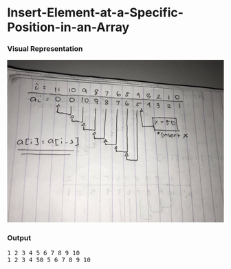 # Insert-Element-at-a-Specific-Position-in-an-Array
### Visual Representation 
![](visuals.jpg)
### Output
<pre>
1 2 3 4 5 6 7 8 9 10
1 2 3 4 50 5 6 7 8 9 10
</pre>
